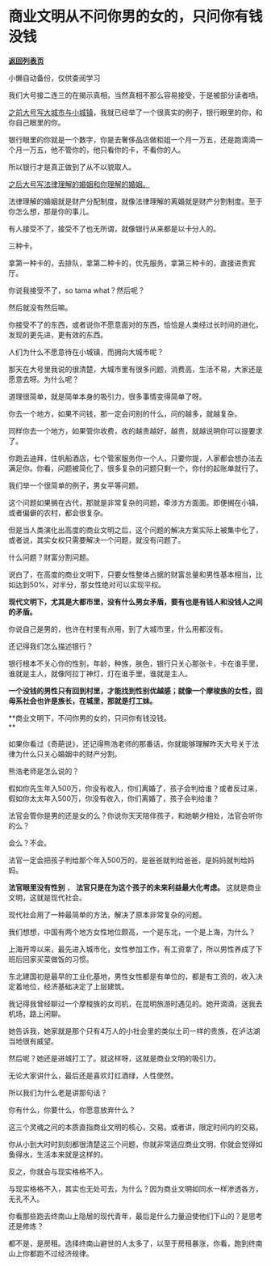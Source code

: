 # 商业文明从不问你男的女的，只问你有钱没钱

[**返回列表页**](/gzh/记忆承载3)

小懒自动备份，仅供查阅学习

我们大号接二连三的在揭示真相，当然真相不那么容易接受，于是被部分读者喷。  

  

[之前大号写大城市与小城镇](http://mp.weixin.qq.com/s?__biz=MzU0MjYwNDU2Mw==&mid=2247503248&idx=1&sn=b9a31ff7c69bfb06684b06c05d3bd210&chksm=fb1aa1eccc6d28fa2bf92fd5b19e8fd112cf1a9546efe681fc9372a7dc8fe77a9304f7de96ca&scene=21#wechat_redirect)，我就已经举了一个很真实的例子，银行眼里的你，和你自己眼里的你。  

  

银行眼里的你就是一个数字，你是去奢侈品店做柜姐一个月一万五，还是跑滴滴一个月一万五，他不管你的，他只看你的卡，不看你的人。  

  

所以银行才是真正做到了从不以貌取人。

  

[之后大号写法律理解的婚姻和你理解的婚姻。](http://mp.weixin.qq.com/s?__biz=MzU0MjYwNDU2Mw==&mid=2247503313&idx=1&sn=64dc6961e3f3e6097df3d348e67b1e92&chksm=fb1aa1adcc6d28bbba11a23c8c70d3e46b783798bd560a9390cc10c5c0424a7dae382734d23a&scene=21#wechat_redirect)  

  

法律理解的婚姻就是财产分配制度，就像法律理解的离婚就是财产分割制度。至于你怎么想，那是你的事儿。

  

有人接受不了，接受不了也无所谓，就像银行从来都是以卡分人的。

  

三种卡。  

  

拿第一种卡的，去排队，拿第二种卡的，优先服务，拿第三种卡的，直接进贵宾厅。

  

你说我接受不了，so tama what？然后呢？  

  

然后就没有然后嘛。

  

你接受不了的东西，或者说你不愿意面对的东西，恰恰是人类经过长时间的进化，发现的更先进，更有效的东西。  

  

人们为什么不愿意待在小城镇，而拥向大城市呢？

  

那天在大号里我说的很清楚，大城市里有很多问题，消费高，生活不易，大家还是愿意去呀。为什么呢？

  

道理很简单，就是简单本身的吸引力，很多事情变得简单了呀。  

  

你去一个地方，如果不问钱，那一定会问别的什么，问的越多，就越复杂。  

  

同样你去一个地方，如果管你收费，收的越贵越好，越贵，就越说明你可以提要求了。

  

你跑去迪拜，住帆船酒店，七个管家服务你一个人，只要你提，人家都会想办法去满足你。你看，问题被简化了，很多复杂的问题只剩一个，你付的起账单就行了。  

  

我们举一个很简单的例子，男女平等问题。

  

这个问题如果搁在古代，那就是非常复杂的问题，牵涉方方面面。即便搁在小镇，或者偏僻的农村，都会很复杂。

  

但是当人类演化出高度的商业文明之后，这个问题的解决方案实际上被集中化了，或者说，其实女权只需要解决一个问题，就没有问题了。  

  

什么问题？财富分割问题。  

  

说白了，在高度的商业文明下，只要女性整体占据的财富总量和男性基本相当，比如达到50%，对半分，那女性绝对可以实现平权。  

  

 **现代文明下，尤其是大都市里，没有什么男女矛盾，要有也是有钱人和没钱人之间的矛盾。**

  

你说自己是男的，也许在村里有点用，到了大城市里，什么用都没有。

  

还记得我们怎么描述银行？

  

银行根本不关心你的性别，年龄，种族，肤色，银行只关心那张卡，卡在谁手里，谁就是主人，就像阿拉丁神灯，灯在谁手里，谁就是主人。

  

 **一个没钱的男性只有回到村里，才能找到性别优越感；就像一个摩梭族的女性，回母系社会也许是族长，在城里，那就是打工妹。**

  

 **商业文明下，不问你男的女的，只问你有钱没钱。  
**

  

如果你看过《奇葩说》，还记得熊浩老师的那番话，你就能够理解昨天大号关于法律为什么只关心婚姻中的财产分割。

  

熊浩老师是怎么说的？

  

假如你先生年入500万，你没有收入，你们离婚了，孩子会判给谁？或者反过来，假如你太太年入500万，你没有收入，你们离婚了，孩子会判给谁？

  

法官会管你是男的还是女的么？你说你天天陪伴孩子，和她朝夕相处，法官会听你的么？  

  

会么？不会。

  

法官一定会把孩子判给那个年入500万的，是爸爸就判给爸爸，是妈妈就判给妈妈。  

  

 **法官眼里没有性别** ， **法官只是在为这个孩子的未来利益最大化考虑。** 这就是商业文明，这就是现代社会。

  

现代社会用了一种最简单的方法，解决了原本非常复杂的问题。  

  

我们想想，中国有两个地方女性地位颇高，一个是东北，一个是上海，为什么？  

  

上海开埠以来，最先进入城市化，女性参加工作，有工资拿了，所以男性养成了下班后回家买菜做饭的习惯。

  

东北建国初是最早的工业化基地，男性女性都是有单位的，都是有工资的，收入决定着地位，经济基础决定了上层建筑。  

  

我记得我曾经聊过一个摩梭族的女司机，在昆明旅游时遇见的。她开滴滴，送我去机场，路上闲聊。  

  

她告诉我，她家就是那个只有4万人的小社会里的类似土司一样的贵族，在泸沽湖当地很有威望。

  

然后呢？她还是进城打工了。就这样呀，这就是商业文明的吸引力。

  

无论大家讲什么，最后还是喜欢灯红酒绿，人性使然。  

  

所以我们为什么老是讲那句话？  

  

你有什么，你要什么，你愿意放弃什么？

  

这三个灵魂之问的本质直指商业文明的核心，交易。或者讲，限定时间内的交易。

  

你从小到大时时刻刻都很清楚这三个问题，你就非常适应商业文明，你就会觉得如鱼得水，生活本来就是这样的。  

  

反之，你就会与现实格格不入。

  

与现实格格不入，其实也无处可去，为什么？因为商业文明如同水一样渗透各方，无孔不入。  

  

你看那些跑去终南山上隐居的现代青年，最后是什么力量迫使他们下山的？是思考还是修炼？

  

都不是，是房租。选择终南山避世的人太多了，以至于房租暴涨，你看，跑到终南山上你都跑不过经济规律。

